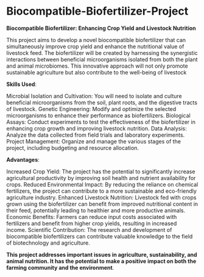 # Biocompatible-Biofertilizer-Project

**Biocompatible Biofertilizer: Enhancing Crop Yield and Livestock Nutrition**

This project aims to develop a novel biocompatible biofertilizer that can simultaneously improve crop yield and enhance the nutritional value of livestock feed. The biofertilizer will be created by harnessing the synergistic interactions between beneficial microorganisms isolated from both the plant and animal microbiomes. This innovative approach will not only promote sustainable agriculture but also contribute to the well-being of livestock

**Skills Used**:

Microbial Isolation and Cultivation: You will need to isolate and culture beneficial microorganisms from the soil, plant roots, and the digestive tracts of livestock.
Genetic Engineering: Modify and optimize the selected microorganisms to enhance their performance as biofertilizers.
Biological Assays: Conduct experiments to test the effectiveness of the biofertilizer in enhancing crop growth and improving livestock nutrition.
Data Analysis: Analyze the data collected from field trials and laboratory experiments.
Project Management: Organize and manage the various stages of the project, including budgeting and resource allocation.

**Advantages**:

Increased Crop Yield: The project has the potential to significantly increase agricultural productivity by improving soil health and nutrient availability for crops.
Reduced Environmental Impact: By reducing the reliance on chemical fertilizers, the project can contribute to a more sustainable and eco-friendly agriculture industry.
Enhanced Livestock Nutrition: Livestock fed with crops grown using the biofertilizer can benefit from improved nutritional content in their feed, potentially leading to healthier and more productive animals.
Economic Benefits: Farmers can reduce input costs associated with fertilizers and benefit from higher crop yields, resulting in increased income.
Scientific Contribution: The research and development of biocompatible biofertilizers can contribute valuable knowledge to the field of biotechnology and agriculture.

**This project addresses important issues in agriculture, sustainability, and animal nutrition. It has the potential to make a positive impact on both the farming community and the environment**.
